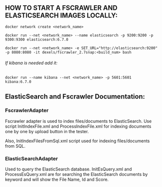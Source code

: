 ## HOW TO START A FSCRAWLER AND ELASTICSEARCH IMAGES LOCALLY:
```
docker network create <network_name>

docker run --net <network_name> --name elasticsearch -p 9200:9200 -p 9300:9300 elasticsearch:6.7.0

docker run --net <network_name> -e SET_URL="http://elasticsearch:9200" -p 8080:8080 -it dexels/fscrawler_2.7snap:<build_num> bash
```

###### If kibana is needed add it:
```
docker run --name kibana --net <network_name> -p 5601:5601 kibana:6.7.0
```

## ElasticSearch and Fscrawler Documentation:

### FscrawlerAdapter

Fscrawler adapter is used to index files/documents to ElasticSearch. Use script InitIndexFile.xml and ProcessIndexFile.xml for 
indexing documents one by one by upload button in the tester.

Also, InitIndexFilesFromSql.xml script used for indexing files/documents from SQL.


### ElasticSearchAdapter

Used to query the ElasticSearch database. InitEsQuery.xml and ProcessEsQuery.xml are for searching the ElasticSearch documents 
by keyword and will show the File Name, Id and Score.

